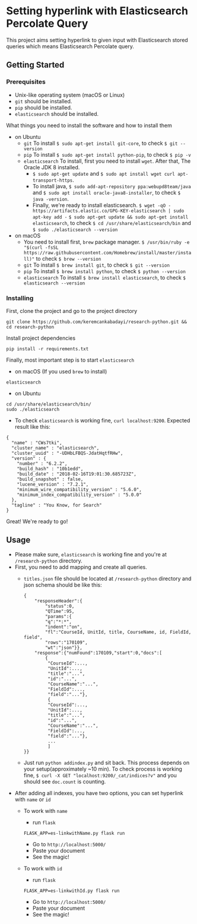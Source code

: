 # Setting hyperlink with Elasticsearch Percolate Query

This project aims setting hyperlink to given input with Elasticsearch stored queries which means Elasticsearch Percolate query.

## Getting Started

### Prerequisites

* Unix-like operating system (macOS or Linux)
* `git` should be installed.
* `pip` should be installed.
* `elasticsearch` should be installed.

What things you need to install the software and how to install them

- on Ubuntu
    * `git` To install `$ sudo apt-get install git-core`, to check `$ git --version`
    * `pip` To install `$ sudo apt-get install python-pip`, to check `$ pip -v`    
    * `elasticsearch` To install, first you need to install `wget`. After that, The Oracle JDK 8 installed.
        * `$ sudo apt-get update` and `$ sudo apt install wget curl apt-transport-https`.
        * To install java, `$ sudo add-apt-repository ppa:webupd8team/java` and `$ sudo apt install oracle-java8-installer`, to check `$ java -version`.
        * Finally, we're ready to install elasticsearch.
        `$ wget -qO - https://artifacts.elastic.co/GPG-KEY-elasticsearch | sudo apt-key add -`
        `$ sudo apt-get update && sudo apt-get install elasticsearch`, to check `$ cd /usr/share/elasticsearch/bin` and `$ sudo ./elasticsearch --version`
- on macOS
    * You need to install first, `brew` package manager. `$ /usr/bin/ruby -e "$(curl -fsSL https://raw.githubusercontent.com/Homebrew/install/master/install)"` to check `$ brew --version`
    * `git` To install `$ brew install git`, to check `$ git --version`
    * `pip` To install `$ brew install python`, to check `$ python --version`
    * `elasticsearch` To install `$ brew install elasticsearch`, to check `$ elasticsearch --version`


### Installing

First, clone the project and go to the project directory

```
git clone https://github.com/keremcankabadayi/research-python.git && cd research-python
```

Install project dependencies

```
pip install -r requirements.txt 
```

Finally, most important step is to start `elasticsearch`

* on macOS (If you used `brew` to install)

```
elasticsearch
```

* on Ubuntu

```
cd /usr/share/elasticsearch/bin/
sudo ./elasticsearch
```

* To check `elasticsearch` is working fine, `curl localhost:9200`.
Expected result like this:

```
{
  "name" : "CWs7tki",
  "cluster_name" : "elasticsearch",
  "cluster_uuid" : "-UDHbLFBQS-JdatHqtfRHw",
  "version" : {
    "number" : "6.2.2",
    "build_hash" : "10b1edd",
    "build_date" : "2018-02-16T19:01:30.685723Z",
    "build_snapshot" : false,
    "lucene_version" : "7.2.1",
    "minimum_wire_compatibility_version" : "5.6.0",
    "minimum_index_compatibility_version" : "5.0.0"
  },
  "tagline" : "You Know, for Search"
}
```

Great! We're ready to go!

## Usage

* Please make sure, `elasticsearch` is working fine and you're at `/research-python` directory.
* First, you need to add mapping and create all queries.
    - `titles.json` file should be located at `/research-python` directory and json schema should be like this:

        ```
        {
            "responseHeader":{
                "status":0,
                "QTime":95,
                "params":{
                "q":"*:*",
                "indent":"on",
                "fl":"CourseId, UnitId, title, CourseName, id, FieldId, field",
                "rows":"170109",
                "wt":"json"}},
            "response":{"numFound":170109,"start":0,"docs":[
                {
                 "CourseId":...,
                 "UnitId":...,
                 "title":"...",
                 "id":"...",
                 "CourseName":"...",
                 "FieldId":...,
                 "field":"..."},
                 {
                 "CourseId":...,
                 "UnitId":...,
                 "title":"...",
                 "id":"...",
                 "CourseName":"...",
                 "FieldId":...,
                 "field":"..."},
                 ...
                 ]
        }}
        ```

    - Just run `python addindex.py` and sit back. This process depends on your setup(approximately ~10 min). To check process is working fine,
    `$ curl -X GET "localhost:9200/_cat/indices?v"` and you should see `doc.count` is counting.
* After adding all indexes, you have two options, you can set hyperlink with `name` or `id`
    * To work with `name`
        * run `flask`

        ```
        FLASK_APP=es-linkwithName.py flask run
        ```
        * Go to `http://localhost:5000/`
        * Paste your document
        * See the magic!

    * To work with `id`
         * run `flask`

        ```
        FLASK_APP=es-linkwithId.py flask run
        ```
        * Go to `http://localhost:5000/`
        * Paste your document
        * See the magic!
